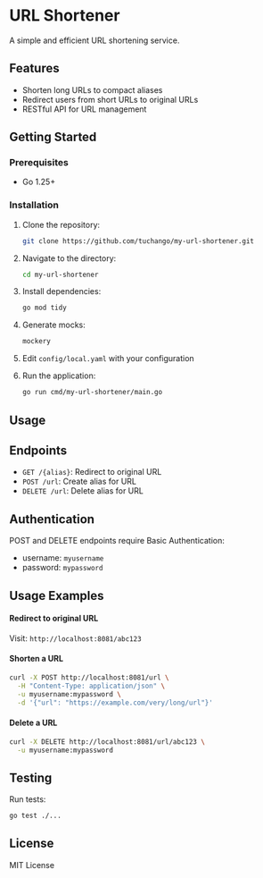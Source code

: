 # URL Shortener

A simple and efficient URL shortening service.

## Features

- Shorten long URLs to compact aliases
- Redirect users from short URLs to original URLs
- RESTful API for URL management

## Getting Started

### Prerequisites

- Go 1.25+

### Installation

1. Clone the repository:
   ```bash
   git clone https://github.com/tuchango/my-url-shortener.git
   ```

2. Navigate to the directory:
   ```bash
   cd my-url-shortener
   ```

3. Install dependencies:
   ```bash
   go mod tidy
   ```

4. Generate mocks:
   ```bash
   mockery
   ```

5. Edit `config/local.yaml` with your configuration

6. Run the application:
   ```bash
   go run cmd/my-url-shortener/main.go
   ```

<!-- ### Environment Variables

You can set the environment variables in the .env file. Here are some important variables:

    HTTP_SERVER_PASSWORD -->

## Usage

## Endpoints

- `GET /{alias}`: Redirect to original URL
- `POST /url`: Create alias for URL
- `DELETE /url`: Delete alias for URL

## Authentication

POST and DELETE endpoints require Basic Authentication:
- username: `myusername`
- password: `mypassword`

## Usage Examples

#### Redirect to original URL
Visit: `http://localhost:8081/abc123`

#### Shorten a URL
```bash
curl -X POST http://localhost:8081/url \
  -H "Content-Type: application/json" \
  -u myusername:mypassword \
  -d '{"url": "https://example.com/very/long/url"}'
```

#### Delete a URL
```bash
curl -X DELETE http://localhost:8081/url/abc123 \
  -u myusername:mypassword
```

## Testing

Run tests:
```bash
go test ./...
```

## License

MIT License